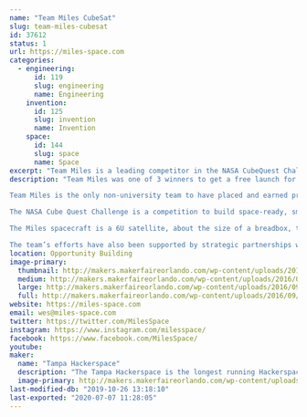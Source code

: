 ```yaml
---
name: "Team Miles CubeSat"
slug: team-miles-cubesat
id: 37612
status: 1
url: https://miles-space.com
categories:
  - engineering:
      id: 119
      slug: engineering
      name: Engineering
    invention:
      id: 125
      slug: invention
      name: Invention
    space:
      id: 144
      slug: space
      name: Space
excerpt: "Team Miles is a leading competitor in the NASA CubeQuest Challenge. The challenge offers $5.5 million in prizes for teams and will provide launch services on the 2020 NASA SLS-EM1 mission for the top three teams. They are building a 6U CubeSat intended to communicate in Deep Space and traveling to the vicinity of Mars."
description: "Team Miles was one of 3 winners to get a free launch for their satellite in the NASA CubeQuest Challenge. The challenge, which is a space derby, offers $5.5 million in prizes for teams and will provide launch services on the 2020 NASA SLS-EM1 mission.

Team Miles is the only non-university team to have placed and earned prizes in all four rounds of competition, leading up to them being selected as one of the free launch slots. As a team of citizen scientists and engineers, they came together initially through Tampa Hackerspace, a community, non-profit workshop in Tampa, FL. The team expanded with experts in radiation, communications, software development, and project management.

The NASA Cube Quest Challenge is a competition to build space-ready, small satellites capable of advanced communication and propulsion near and beyond the moon. Teams strive for high-speed data communications, navigation, and survival in lunar orbit or deep space, competing for an unprecedented $5.5 million prize purse in NASA’s first ever in-space challenge. Cube Quest is part of NASA’s Centennial Challenges Program which accelerates technology by engaging non-traditional sources in competition.

The Miles spacecraft is a 6U satellite, about the size of a breadbox, that will be capable of navigating to the Moon, establishing Lunar orbit, conducting its mission, and then navigating to a final orbit near Mars. The entire mission will be flown autonomously by a sophisticated onboard computer system and powered by evolutionary plasma thrusters.

The team’s efforts have also been supported by strategic partnerships with Fluid and Reason (http://fluidandreason.com/), Yosemite Space (http://yosemitespace.com/), The DRI (http://thedri.com/), Piedmont Precision Aeroculture (http://ppaeroculture.com/), Brainloop (http://www.brainloop.com/), Basecamp (https://basecamp.com/), Thermal Management Technologies (http://tmtsdl.com/), and Sabalcore (http://www.sabalcore.com/)"
location: Opportunity Building
image-primary:
  thumbnail: http://makers.makerfaireorlando.com/wp-content/uploads/2016/09/logo-orange-150x150.png
  medium: http://makers.makerfaireorlando.com/wp-content/uploads/2016/09/logo-orange-300x200.png
  large: http://makers.makerfaireorlando.com/wp-content/uploads/2016/09/logo-orange-1024x682.png
  full: http://makers.makerfaireorlando.com/wp-content/uploads/2016/09/logo-orange.png
website: https://miles-space.com
email: wes@miles-space.com
twitter: https://twitter.com/MilesSpace
instagram: https://www.instagram.com/milesspace/
facebook: https://www.facebook.com/MilesSpace/
youtube: 
maker:
  name: "Tampa Hackerspace"
  description: "The Tampa Hackerspace is the longest running Hackerspace/Makerspace in the Greater Tampa Bay Area. We have a vast array of tools including but not limited to: 3D Printers, Laser Cutters, 4x8 Shopbot, and our lastest tools include Full CNC Controlled Milling machine ( Tormach Personnel 700 ) so please come check out our booth and talk to our members!"
  image-primary: http://makers.makerfaireorlando.com/wp-content/uploads/2015/08/Tampa-Hackerspace-2048-Transparent-border.png
last-modified-db: "2019-10-26 13:18:10"
last-exported: "2020-07-07 11:28:05"
---
```

